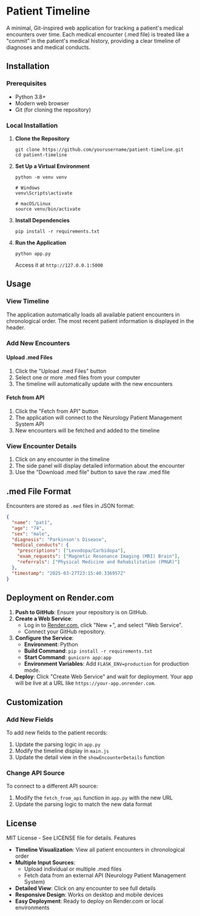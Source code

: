 # Patient Timeline

A minimal, Git-inspired web application for tracking a patient's medical encounters over time. Each medical encounter (.med file) is treated like a "commit" in the patient's medical history, providing a clear timeline of diagnoses and medical conducts.

## Installation

### Prerequisites
- Python 3.8+
- Modern web browser
- Git (for cloning the repository)

### Local Installation

1. **Clone the Repository**
   ```
   git clone https://github.com/yourusername/patient-timeline.git
   cd patient-timeline
   ```

2. **Set Up a Virtual Environment**
   ```
   python -m venv venv
   
   # Windows
   venv\Scripts\activate
   
   # macOS/Linux
   source venv/bin/activate
   ```

3. **Install Dependencies**
   ```
   pip install -r requirements.txt
   ```

4. **Run the Application**
   ```
   python app.py
   ```
   
   Access it at `http://127.0.0.1:5000`

## Usage

### View Timeline
The application automatically loads all available patient encounters in chronological order. The most recent patient information is displayed in the header.

### Add New Encounters

#### Upload .med Files
1. Click the "Upload .med Files" button
2. Select one or more .med files from your computer
3. The timeline will automatically update with the new encounters

#### Fetch from API
1. Click the "Fetch from API" button
2. The application will connect to the Neurology Patient Management System API
3. New encounters will be fetched and added to the timeline

### View Encounter Details
1. Click on any encounter in the timeline
2. The side panel will display detailed information about the encounter
3. Use the "Download .med file" button to save the raw .med file

## .med File Format
Encounters are stored as `.med` files in JSON format:
```json
{
  "name": "pat1",
  "age": "74",
  "sex": "male",
  "diagnosis": "Parkinson's Disease",
  "medical_conducts": {
    "prescriptions": ["Levodopa/Carbidopa"],
    "exam_requests": ["Magnetic Resonance Imaging (MRI) Brain"],
    "referrals": ["Physical Medicine and Rehabilitation (PM&R)"]
  },
  "timestamp": "2025-03-27T23:15:40.336957Z"
}
```

## Deployment on Render.com

1. **Push to GitHub**: Ensure your repository is on GitHub.
2. **Create a Web Service**:
   - Log in to [Render.com](https://render.com), click "New +", and select "Web Service".
   - Connect your GitHub repository.
3. **Configure the Service**:
   - **Environment**: Python
   - **Build Command**: `pip install -r requirements.txt`
   - **Start Command**: `gunicorn app:app`
   - **Environment Variables**: Add `FLASK_ENV=production` for production mode.
4. **Deploy**: Click "Create Web Service" and wait for deployment. Your app will be live at a URL like `https://your-app.onrender.com`.

## Customization

### Add New Fields
To add new fields to the patient records:
1. Update the parsing logic in `app.py`
2. Modify the timeline display in `main.js`
3. Update the detail view in the `showEncounterDetails` function

### Change API Source
To connect to a different API source:
1. Modify the `fetch_from_api` function in `app.py` with the new URL
2. Update the parsing logic to match the new data format

## License
MIT License - See LICENSE file for details. Features

- **Timeline Visualization**: View all patient encounters in chronological order
- **Multiple Input Sources**:
  - Upload individual or multiple .med files
  - Fetch data from an external API (Neurology Patient Management System)
- **Detailed View**: Click on any encounter to see full details
- **Responsive Design**: Works on desktop and mobile devices
- **Easy Deployment**: Ready to deploy on Render.com or local environments

##
